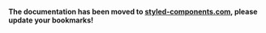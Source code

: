 **The documentation has been moved to [styled-components.com](https://www.styled-components.com/docs/api#flow), please update your bookmarks!**
